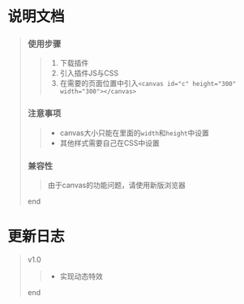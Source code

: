 # 说明文档
> ### 使用步骤
>> 1. 下载插件
>> 2. 引入插件JS与CSS
>> 3. 在需要的页面位置中引入`<canvas id="c" height="300" width="300"></canvas>`
> ### 注意事项
>> * canvas大小只能在里面的`width`和`height`中设置
>> * 其他样式需要自己在CSS中设置
> ### 兼容性
>> 由于canvas的功能问题，请使用新版浏览器
>
> end
# 更新日志
> v1.0
>> * 实现动态特效
>
> end